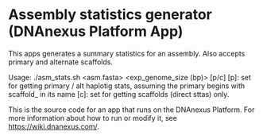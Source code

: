 <!-- dx-header -->
# Assembly statistics generator (DNAnexus Platform App)

This apps generates a summary statistics for an assembly. Also accepts primary and alternate scaffolds.

Usage: ./asm_stats.sh <asm.fasta> <exp_genome_size (bp)> [p/c]
[p]: set for getting primary / alt haplotig stats, assuming the primary begins with scaffold_ in its name
[c]: set for getting scaffolds (direct sttas) only.

This is the source code for an app that runs on the DNAnexus Platform.
For more information about how to run or modify it, see
https://wiki.dnanexus.com/.
<!-- /dx-header -->

<!-- Insert a description of your app here

Usage: ./asm_stats.sh <asm.fasta> <exp_genome_size (bp)> [p/c]
[p]: set for getting primary / alt haplotig stats, assuming the primary begins with scaffold_ in its name
[c]: set for getting scaffolds (direct sttas) only.

-->
